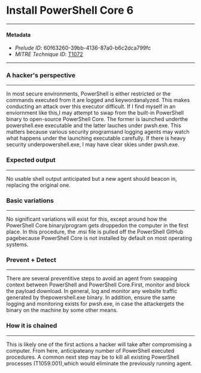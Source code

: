 
# Install PowerShell Core 6

---

#### Metadata

- *Prelude ID*: 60f63260-39bb-4136-87a0-b6c2dca799fc
- *MITRE Technique ID*: [T1072](https://attack.mitre.org/techniques/T1072/)

---

### A hacker's perspective

---

In most secure environments, PowerShell is either restricted or the commands executed from it are logged and keywordanalyzed. This makes conducting an attack over this executor difficult. If I find myself in an enviornment like this,I may attempt to swap from the built-in PowerShell binary to open-source PowerShell Core. The former is launched underthe powershell.exe executable and the latter lauches under pwsh.exe. This matters because various security programsand logging agents may watch what happens under the launching executable carefully. If there is heavy security underpowershell.exe, I may have clear skies under pwsh.exe.

### Expected output

---

No usable shell output anticipated but a new agent should beacon in, replacing the original one.

### Basic variations

---

No significant variations will exist for this, except around how the PowerShell Core binary/program gets droppedon the computer in the first place. In this procedure, the .msi file is pulled off the PowerShell GitHub pagebecause PowerShell Core is not installed by default on most operating systems.

### Prevent + Detect

---

There are several preventitive steps to avoid an agent from swapping context between PowerShell and PowerShell Core.First, monitor and block the payload download. In general, log and monitor any website traffic generated by thepowershell.exe binary. In addition, ensure the same logging and monitoring exists for pwsh.exe, in case the attackergets the binary on the machine by some other means.

### How it is chained

---

This is likely one of the first actions a hacker will take after compromising a computer. From here, anticipateany number of PowerShell executed procedures. A common next step may be to kill all existing PowerShell processes (T1059.001),which would eliminate the previously running agent.
